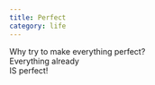 ```yaml
---
title: Perfect
category: life
---
```


Why try to make everything perfect?  
Everything already  
IS perfect!
